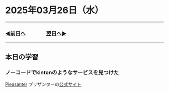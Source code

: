 # 2025年03月26日（水）

---

### [◀️前日へ](https://github.com/yuasys/chatty-journal/blob/main/2025/03/2025-03-25.md)&emsp;&emsp;&emsp;&emsp;[翌日へ▶️](https://github.com/yuasys/chatty-journal/blob/main/2025/03/2025-03-27.md)

---

## 本日の学習

### ノーコードでkintonのようなサービスを見つけた

[Pleasanter](https://github.com/Implem) プリザンターの[公式サイト](https://pleasanter.org/)

